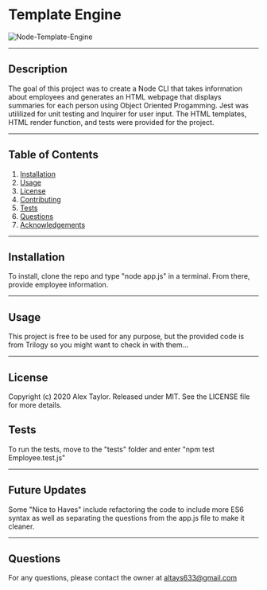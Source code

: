 
# Template Engine

![Node-Template-Engine](https://img.shields.io/badge/Node-Template-Engine-green)

***

## Description

The goal of this project was to create a Node CLI that takes information about employees and generates an HTML webpage that displays summaries for each person using Object Oriented Progamming. Jest was utililized for unit testing and Inquirer for user input. The HTML templates, HTML render function, and tests were provided for the project. 

***

## Table of Contents

1. [Installation](#Installation)
2. [Usage](#Usage)
3. [License](#License)
4. [Contributing](#Contributing)
5. [Tests](#Tests)
6. [Questions](#Questions)
7. [Acknowledgements](#Acknowledgements)

***

## Installation

To install, clone the repo and type "node app.js" in a terminal. From there, provide employee information.

***

## Usage

This project is free to be used for any purpose, but the provided code is from Trilogy so you might want to check in with them...

***

## License

Copyright (c) 2020 Alex Taylor.
Released under MIT. See the LICENSE file for more details.


## Tests

To run the tests, move to the "tests" folder and enter "npm test Employee.test.js"

***

## Future Updates

Some "Nice to Haves" include refactoring the code to include more ES6 syntax as well as separating the questions from the app.js file to make it cleaner.

***

## Questions

For any questions, please contact the owner at altays633@gmail.com